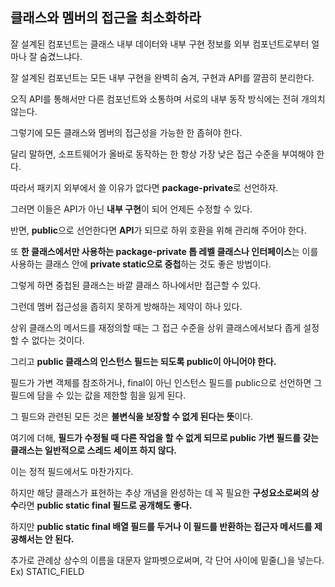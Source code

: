 ## 클래스와 멤버의 접근을 최소화하라



잘 설계된 컴포넌트는 클래스 내부 데이터와 내부 구현 정보를 외부 컴포넌트로부터 얼마나 잘 숨겼느냐다.

잘 설계된 컴포넌트는 모든 내부 구현을 완벽히 숨겨, 구현과 API를 깔끔히 분리한다.

오직 API를 통해서만 다른 컴포넌트와 소통하며 서로의 내부 동작 방식에는 전혀 개의치 않는다.



그렇기에 모든 클래스와 멤버의 접근성을 가능한 한 좁혀야 한다.

달리 말하면, 소프트웨어가 올바로 동작하는 한 항상 가장 낮은 접근 수준을 부여해야 한다.

따라서 패키지 외부에서 쓸 이유가 없다면 **package-private**로 선언하자.

그러면 이들은 API가 아닌 **내부 구현**이 되어 언제든 수정할 수 있다.

반면, **public**으로 선언한다면 **API**가 되므로 하위 호환을 위해 관리해 주어야 한다.

또 **한 클래스에서만 사용하는 package-private 톱 레벨 클래스나 인터페이스**는 이를 사용하는 클래스 안에 **private static으로 중첩**하는 것도 좋은 방법이다.

그렇게 하면 중첩된 클래스는 바깥 클래스 하나에서만 접근할 수 있다.

그런데 멤버 접근성을 좁히지 못하게 방해하는 제약이 하나 있다.

상위 클래스의 메서드를 재정의할 때는 그 접근 수준을 상위 클래스에서보다 좁게 설정할 수 없다는 것이다.



그리고 **public 클래스의 인스턴스 필드는 되도록 public이 아니어야 한다.**

필드가 가변 객체를 참조하거나, final이 아닌 인스턴스 필드를 public으로 선언하면 그 필드에 담을 수 있는 값을 제한할 힘을 잃게 된다.

그 필드와 관련된 모든 것은 **불변식을 보장할 수 없게 된다는 뜻**이다.

여기에 더해, **필드가 수정될 때 다른 작업을 할 수 없게 되므로 public 가변 필드를 갖는 클래스는 일반적으로 스레드 세이프 하지 않다.**



이는 정적 필드에서도 마찬가지다.

하지만 해당 클래스가 표현하는 추상 개념을 완성하는 데 꼭 필요한 **구성요소로써의 상수**라면 **public static final 필드로 공개해도 좋다.**

하지만 **public static final 배열 필드를 두거나 이 필드를 반환하는 접근자 메서드를 제공해서는 안 된다.**

추가로  관례상 상수의 이름을 대문자 알파벳으로써며, 각 단어 사이에 밑줄(_)을 넣는다. Ex) STATIC_FIELD